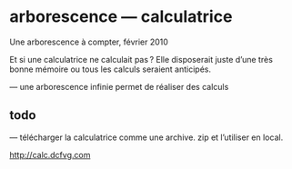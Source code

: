 arborescence — calculatrice
====
Une arborescence à compter, février 2010

Et si une calculatrice ne calculait pas ? Elle disposerait juste d’une très bonne mémoire ou tous les calculs seraient anticipés. 

— une arborescence infinie permet de réaliser des calculs

## todo

— télécharger la calculatrice comme une archive. zip et l’utiliser en local. 

http://calc.dcfvg.com

